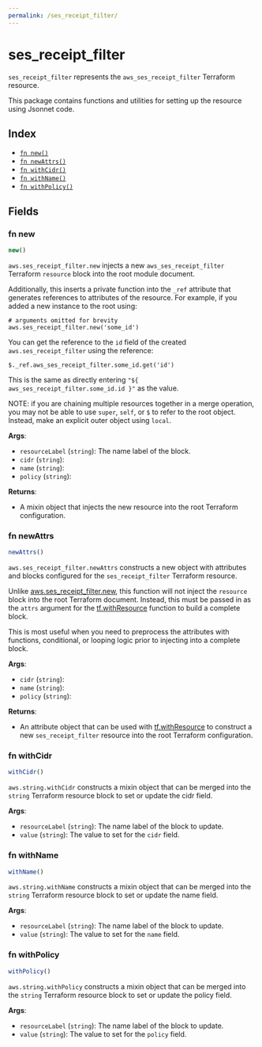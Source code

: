 ```yaml
---
permalink: /ses_receipt_filter/
---
```


# ses_receipt_filter

`ses_receipt_filter` represents the `aws_ses_receipt_filter` Terraform resource.



This package contains functions and utilities for setting up the resource using Jsonnet code.


## Index

* [`fn new()`](#fn-new)
* [`fn newAttrs()`](#fn-newattrs)
* [`fn withCidr()`](#fn-withcidr)
* [`fn withName()`](#fn-withname)
* [`fn withPolicy()`](#fn-withpolicy)

## Fields

### fn new

```ts
new()
```


`aws.ses_receipt_filter.new` injects a new `aws_ses_receipt_filter` Terraform `resource`
block into the root module document.

Additionally, this inserts a private function into the `_ref` attribute that generates references to attributes of the
resource. For example, if you added a new instance to the root using:

    # arguments omitted for brevity
    aws.ses_receipt_filter.new('some_id')

You can get the reference to the `id` field of the created `aws.ses_receipt_filter` using the reference:

    $._ref.aws_ses_receipt_filter.some_id.get('id')

This is the same as directly entering `"${ aws_ses_receipt_filter.some_id.id }"` as the value.

NOTE: if you are chaining multiple resources together in a merge operation, you may not be able to use `super`, `self`,
or `$` to refer to the root object. Instead, make an explicit outer object using `local`.

**Args**:
  - `resourceLabel` (`string`): The name label of the block.
  - `cidr` (`string`): 
  - `name` (`string`): 
  - `policy` (`string`): 

**Returns**:
- A mixin object that injects the new resource into the root Terraform configuration.


### fn newAttrs

```ts
newAttrs()
```


`aws.ses_receipt_filter.newAttrs` constructs a new object with attributes and blocks configured for the `ses_receipt_filter`
Terraform resource.

Unlike [aws.ses_receipt_filter.new](#fn-new), this function will not inject the `resource`
block into the root Terraform document. Instead, this must be passed in as the `attrs` argument for the
[tf.withResource](https://github.com/tf-libsonnet/core/tree/main/docs#fn-withresource) function to build a complete block.

This is most useful when you need to preprocess the attributes with functions, conditional, or looping logic prior to
injecting into a complete block.

**Args**:
  - `cidr` (`string`): 
  - `name` (`string`): 
  - `policy` (`string`): 

**Returns**:
  - An attribute object that can be used with [tf.withResource](https://github.com/tf-libsonnet/core/tree/main/docs#fn-withresource) to construct a new `ses_receipt_filter` resource into the root Terraform configuration.


### fn withCidr

```ts
withCidr()
```

`aws.string.withCidr` constructs a mixin object that can be merged into the `string`
Terraform resource block to set or update the cidr field.



**Args**:
  - `resourceLabel` (`string`): The name label of the block to update.
  - `value` (`string`): The value to set for the `cidr` field.


### fn withName

```ts
withName()
```

`aws.string.withName` constructs a mixin object that can be merged into the `string`
Terraform resource block to set or update the name field.



**Args**:
  - `resourceLabel` (`string`): The name label of the block to update.
  - `value` (`string`): The value to set for the `name` field.


### fn withPolicy

```ts
withPolicy()
```

`aws.string.withPolicy` constructs a mixin object that can be merged into the `string`
Terraform resource block to set or update the policy field.



**Args**:
  - `resourceLabel` (`string`): The name label of the block to update.
  - `value` (`string`): The value to set for the `policy` field.
